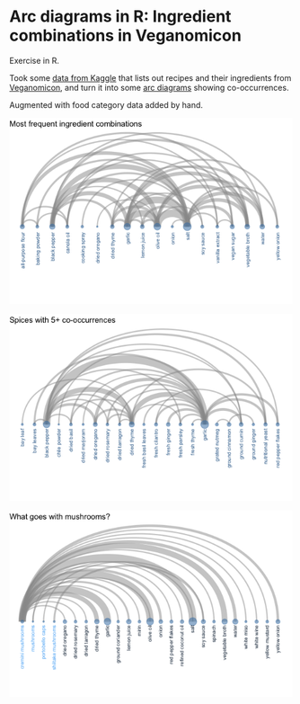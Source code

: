 # Arc diagrams in R: Ingredient combinations in Veganomicon

Exercise in R.

Took some [data from Kaggle](https://www.kaggle.com/datasets/timotheeschlumberger/recipesingredients-count)
that lists out recipes and their ingredients from [Veganomicon](https://www.hachettebookgroup.com/titles/isa-chandra-moskowitz/veganomicon-10th-anniversary-edition/9780738218991/),
and turn it into some [arc diagrams](https://en.wikipedia.org/wiki/Arc_diagram) showing co-occurrences.

Augmented with food category data added by hand.

![arc diagram of most frequent ingredient combinations](https://github.com/orangejenny/visualizations/blob/master/veganomicon/most_frequent.png?raw=true)

![arc diagram of most frequent combinations of spices](https://github.com/orangejenny/visualizations/blob/master/veganomicon/spices.png?raw=true)

![arc diagram of combinations involving mushrooms](https://github.com/orangejenny/visualizations/blob/master/veganomicon/fungi.png?raw=true)
